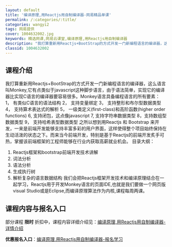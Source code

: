 ```yaml
---
layout: default
title: '编译原理,用Reactjs用自制编译器-网易精品单课'
permalink: /:categories/:title/
categories: wangyi2
tags: 网易提供
cover: 1004632002.jpg
keywords: 精选网课,网易云课堂,编译原理,用Reactjs用自制编译器
description: "我打算重新用Reactjs+BootStrap的方式开发一门新编程语言的编译器，这么语言叫Monkey,它有点类似于javascript这种脚步语言，由于语法简单，实现它的编译器比实现C语言"
classid: 1004632002
---
```


## 课程介绍

我打算重新用Reactjs+BootStrap的方式开发一门新编程语言的编译器，这么语言叫Monkey,它有点类似于javascript这种脚步语言，由于语法简单，实现它的编译器比实现C语言的编译器要容易很多。Monkey语言具备编程语言的所有要素：
1， 有类似C语言的语法结构
2， 支持变量绑定
3， 支持整形和布尔型数据类型
4， 支持算术表达式的解析
5， 一级类定义(first-class)和高阶函数(higher order functions)
6,  支持闭包，这点像javascript
7,  支持字符串数据类型
8，支持数组型数据类型
9， 支持哈希表型数据类型
之所以想到用Reactjs 和 Bootstrap 来开发，一来是前端开发能够支持丰富多彩的用户界面，这样使得整个项目始终保持在生动活泼的状态之下。而来当今前端开发，特别是基于Reactjs的前端开发炙手可热，掌握该前端框架的工程师能够在行业内获取高薪就业机会。
目录大纲：
1. Reactjs框架和bootstrap前端开发技术讲解
2. 词法分析
3. 语法分析
4. 生成执行树
5. 解析复杂的语言数据结构
我们会把Reactjs框架开发技术和编译原理结合在一起学习，Reactjs用于开发Monkey语言的页面IDE,也就是我们要做一个网页版visual Studio或是Eclipse,而编译原理算法作为内核,课程每周两课。

## 课程内容与报名入口

部分课程 **限时** 折扣中，课程内容详细介绍见：[编译原理,用Reactjs用自制编译器-详情介绍](https://study.163.com/course/introduction/1004632002.htm?share=1&shareId=1025206652&utm_campaign=share&utm_medium=iphoneShare&utm_source=&utm_u=1025206652)

**优惠报名入口**：[编译原理,用Reactjs用自制编译器-报名学习](https://study.163.com/course/introduction/1004632002.htm?share=1&shareId=1025206652&utm_campaign=share&utm_medium=iphoneShare&utm_source=&utm_u=1025206652)

